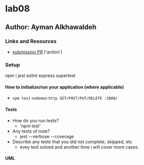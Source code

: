 # lab08
## Author: Ayman Alkhawaldeh

### Links and Resources

- [submission PR]() ('action')


### Setup
npm i jest eslint express supertest 

#### How to initialize/run your application (where applicable)

- `npm test` `nodemon` `http GET/POST/PUT/DELETE :3000/ `

#### Tests

- How do you run tests?
     - 'npm test'
- Any tests of note?
     - jest --verbose --coverage
- Describe any tests that you did not complete, skipped, etc
     - evey test solved and another time i will cover more cases.
#### UML

